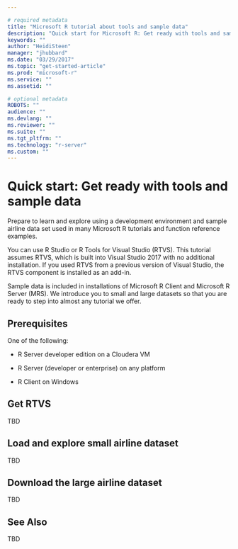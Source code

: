 ```yaml
---

# required metadata
title: "Microsoft R tutorial about tools and sample data"
description: "Quick start for Microsoft R: Get ready with tools and sample data"
keywords: ""
author: "HeidiSteen"
manager: "jhubbard"
ms.date: "03/29/2017"
ms.topic: "get-started-article"
ms.prod: "microsoft-r"
ms.service: ""
ms.assetid: ""

# optional metadata
ROBOTS: ""
audience: ""
ms.devlang: ""
ms.reviewer: ""
ms.suite: ""
ms.tgt_pltfrm: ""
ms.technology: "r-server"
ms.custom: ""
---
```


# Quick start: Get ready with tools and sample data

Prepare to learn and explore using a development environment and sample airline data set used in many Microsoft R tutorials and function reference examples.

You can use R Studio or R Tools for Visual Studio (RTVS). This tutorial assumes RTVS, which is built into Visual Studio 2017 with no additional installation. If you used RTVS from a previous version of Visual Studio, the RTVS component is installed as an add-in.

Sample data is included in installations of Microsoft R Client and Microsoft R Server (MRS). We introduce you to small and large datasets so that you are ready to step into almost any tutorial we offer.

## Prerequisites

One of the following:

+ R Server developer edition on a Cloudera VM

+ R Server (developer or enterprise) on any platform

+ R Client on Windows

## Get RTVS

TBD

## Load and explore small airline dataset

TBD

## Download the large airline dataset

TBD

## See Also

TBD
